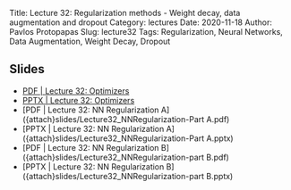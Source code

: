 Title: Lecture 32: Regularization methods - Weight decay, data augmentation and dropout
Category: lectures
Date: 2020-11-18
Author: Pavlos Protopapas
Slug: lecture32
Tags: Regularization, Neural Networks, Data Augmentation, Weight Decay, Dropout


## Slides
- [PDF | Lecture 32: Optimizers]({attach}slides/Lecture32_Optimizers.pdf)
- [PPTX | Lecture 32: Optimizers]({attach}slides/Lecture32_Optimizers.pptx)
- [PDF | Lecture 32: NN Regularization A]({attach}slides/Lecture32_NNRegularization-Part A.pdf)
- [PPTX | Lecture 32: NN Regularization A]({attach}slides/Lecture32_NNRegularization-Part A.pptx)
- [PDF | Lecture 32: NN Regularization B]({attach}slides/Lecture32_NNRegularization-part B.pdf)
- [PPTX | Lecture 32: NN Regularization B]({attach}slides/Lecture32_NNRegularization-part B.pptx)
